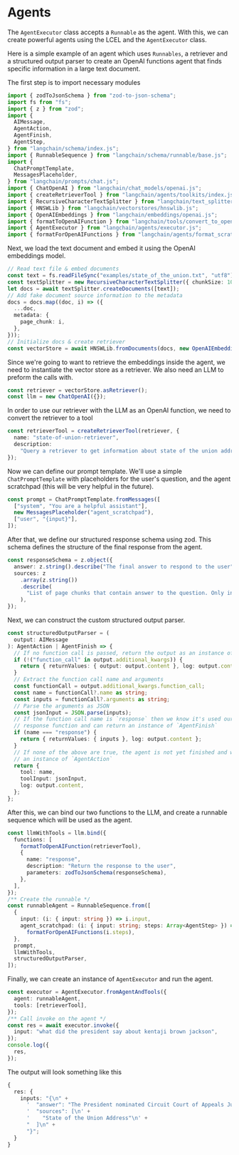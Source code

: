 # Agents

The `AgentExecutor` class accepts a `Runnable` as the agent. With this, we can create powerful agents using the LCEL and the `AgentExecutor` class.

Here is a simple example of an agent which uses `Runnables`, a retriever and a structured output parser to create an OpenAI functions agent that finds specific information in a large text document.

The first step is to import necessary modules

```typescript
import { zodToJsonSchema } from "zod-to-json-schema";
import fs from "fs";
import { z } from "zod";
import {
  AIMessage,
  AgentAction,
  AgentFinish,
  AgentStep,
} from "langchain/schema/index.js";
import { RunnableSequence } from "langchain/schema/runnable/base.js";
import {
  ChatPromptTemplate,
  MessagesPlaceholder,
} from "langchain/prompts/chat.js";
import { ChatOpenAI } from "langchain/chat_models/openai.js";
import { createRetrieverTool } from "langchain/agents/toolkits/index.js";
import { RecursiveCharacterTextSplitter } from "langchain/text_splitter.js";
import { HNSWLib } from "langchain/vectorstores/hnswlib.js";
import { OpenAIEmbeddings } from "langchain/embeddings/openai.js";
import { formatToOpenAIFunction } from "langchain/tools/convert_to_openai.js";
import { AgentExecutor } from "langchain/agents/executor.js";
import { formatForOpenAIFunctions } from "langchain/agents/format_scratchpad.js";
```

Next, we load the text document and embed it using the OpenAI embeddings model.

```typescript
// Read text file & embed documents
const text = fs.readFileSync("examples/state_of_the_union.txt", "utf8");
const textSplitter = new RecursiveCharacterTextSplitter({ chunkSize: 1000 });
let docs = await textSplitter.createDocuments([text]);
// Add fake document source information to the metadata
docs = docs.map((doc, i) => ({
  ...doc,
  metadata: {
    page_chunk: i,
  },
}));
// Initialize docs & create retriever
const vectorStore = await HNSWLib.fromDocuments(docs, new OpenAIEmbeddings());
```

Since we're going to want to retrieve the embeddings inside the agent, we need to instantiate the vector store as a retriever.
We also need an LLM to preform the calls with.

```typescript
const retriever = vectorStore.asRetriever();
const llm = new ChatOpenAI({});
```

In order to use our retriever with the LLM as an OpenAI function, we need to convert the retriever to a tool

```typescript
const retrieverTool = createRetrieverTool(retriever, {
  name: "state-of-union-retriever",
  description:
    "Query a retriever to get information about state of the union address",
});
```

Now we can define our prompt template. We'll use a simple `ChatPromptTemplate` with placeholders for the user's question, and the agent scratchpad (this will be very helpful in the future).

```typescript
const prompt = ChatPromptTemplate.fromMessages([
  ["system", "You are a helpful assistant"],
  new MessagesPlaceholder("agent_scratchpad"),
  ["user", "{input}"],
]);
```

After that, we define our structured response schema using zod. This schema defines the structure of the final response from the agent.

```typescript
const responseSchema = z.object({
  answer: z.string().describe("The final answer to respond to the user"),
  sources: z
    .array(z.string())
    .describe(
      "List of page chunks that contain answer to the question. Only include a page chunk if it contains relevant information"
    ),
});
```

Next, we can construct the custom structured output parser.

```typescript
const structuredOutputParser = (
  output: AIMessage
): AgentAction | AgentFinish => {
  // If no function call is passed, return the output as an instance of `AgentFinish`
  if (!("function_call" in output.additional_kwargs)) {
    return { returnValues: { output: output.content }, log: output.content };
  }
  // Extract the function call name and arguments
  const functionCall = output.additional_kwargs.function_call;
  const name = functionCall?.name as string;
  const inputs = functionCall?.arguments as string;
  // Parse the arguments as JSON
  const jsonInput = JSON.parse(inputs);
  // If the function call name is `response` then we know it's used our final
  // response function and can return an instance of `AgentFinish`
  if (name === "response") {
    return { returnValues: { inputs }, log: output.content };
  }
  // If none of the above are true, the agent is not yet finished and we return
  // an instance of `AgentAction`
  return {
    tool: name,
    toolInput: jsonInput,
    log: output.content,
  };
};
```

After this, we can bind our two functions to the LLM, and create a runnable sequence which will be used as the agent.

```typescript
const llmWithTools = llm.bind({
  functions: [
    formatToOpenAIFunction(retrieverTool),
    {
      name: "response",
      description: "Return the response to the user",
      parameters: zodToJsonSchema(responseSchema),
    },
  ],
});
/** Create the runnable */
const runnableAgent = RunnableSequence.from([
  {
    input: (i: { input: string }) => i.input,
    agent_scratchpad: (i: { input: string; steps: Array<AgentStep> }) =>
      formatForOpenAIFunctions(i.steps),
  },
  prompt,
  llmWithTools,
  structuredOutputParser,
]);
```

Finally, we can create an instance of `AgentExecutor` and run the agent.

```typescript
const executor = AgentExecutor.fromAgentAndTools({
  agent: runnableAgent,
  tools: [retrieverTool],
});
/** Call invoke on the agent */
const res = await executor.invoke({
  input: "what did the president say about kentaji brown jackson",
});
console.log({
  res,
});
```

The output will look something like this

```typescript
{
  res: {
    inputs: "{\n" +
      '  "answer": "The President nominated Circuit Court of Appeals Judge Ketanji Brown Jackson, who is described as one of our nation’s top legal minds and will continue Justice Breyer’s legacy of excellence.",\n' +
      '  "sources": [\n' +
      '    "State of the Union Address"\n' +
      "  ]\n" +
      "}";
  }
}
```
